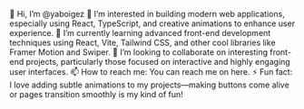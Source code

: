 👋 Hi, I’m @yaboigez
👀 I’m interested in building modern web applications, especially using React, TypeScript, and creative animations to enhance user experience.
🌱 I’m currently learning advanced front-end development techniques using React, Vite, Tailwind CSS, and other cool libraries like Framer Motion and Swiper.
💞️ I’m looking to collaborate on interesting front-end projects, particularly those focused on interactive and highly engaging user interfaces.
📫 How to reach me: You can reach me on here.
⚡ Fun fact: I love adding subtle animations to my projects—making buttons come alive or pages transition smoothly is my kind of fun!

<!---
yaboigez/yaboigez is a ✨ special ✨ repository because its `README.md` (this file) appears on your GitHub profile.
You can click the Preview link to take a look at your changes.
--->
